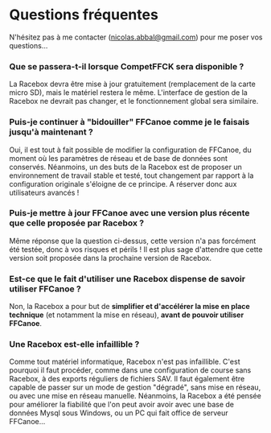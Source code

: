 # Questions fréquentes
N'hésitez pas à me contacter (nicolas.abbal@gmail.com) pour me poser vos questions...
### Que se passera-t-il lorsque CompetFFCK sera disponible ?
La Racebox devra être mise à jour gratuitement (remplacement de la carte micro SD), mais le matériel restera le même. L'interface de gestion de la Racebox ne devrait pas changer, et le fonctionnement global sera similaire.
### Puis-je continuer à "bidouiller" FFCanoe comme je le faisais jusqu'à maintenant ?
Oui, il est tout à fait possible de modifier la configuration de FFCanoe, du moment où les paramètres de réseau et de base de données sont conservés. Néanmoins, un des buts de la Racebox est de proposer un environnement de travail stable et testé, tout changement par rapport à la configuration originale s'éloigne de ce principe. A réserver donc aux utilisateurs avancés !
### Puis-je mettre à jour FFCanoe avec une version plus récente que celle proposée par Racebox ?
Même réponse que la question ci-dessus, cette version n'a pas forcément été testée, donc à vos risques et périls ! Il est plus sage d'attendre que cette version soit proposée dans la prochaine version de Racebox.
### Est-ce que le fait d'utiliser une Racebox dispense de savoir utiliser FFCanoe ?
Non, la Racebox a pour but de **simplifier et d'accélérer la mise en place technique** (et notamment la mise en réseau), **avant de pouvoir utiliser FFCanoe**.
### Une Racebox est-elle infaillible ?
Comme tout matériel informatique, Racebox n'est pas infaillible. C'est pourquoi il faut procéder, comme dans une configuration de course sans Racebox, à des exports réguliers de fichiers SAV. Il faut également être capable de passer sur un mode de gestion "dégradé", sans mise en réseau, ou avec une mise en réseau manuelle.
Néanmoins, la Racebox a été pensée pour améliorer la fiabilité que l'on peut avoir avoir avec une base de données Mysql sous Windows, ou un PC qui fait office de serveur FFCanoe...